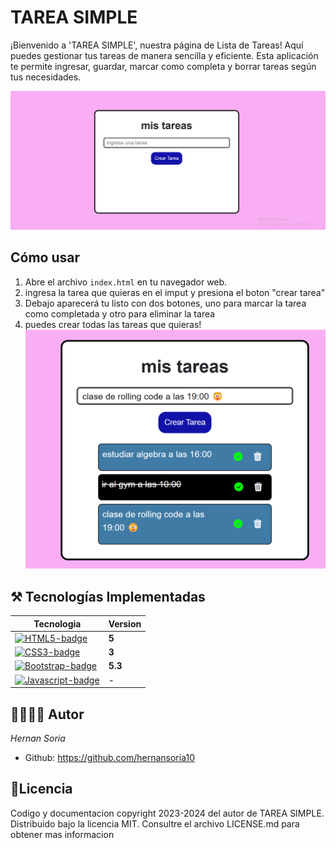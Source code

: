 # TAREA SIMPLE
¡Bienvenido a 'TAREA SIMPLE', nuestra página de Lista de Tareas! Aquí puedes gestionar tus tareas de manera sencilla y eficiente. Esta aplicación te permite ingresar, guardar, marcar como completa y borrar tareas según tus necesidades.

![TareaSimple](img/tarea%20simple%201.png)


## Cómo usar

1. Abre el archivo `index.html` en tu navegador web.
2. ingresa la tarea que quieras en el imput y presiona el boton "crear tarea"
3. Debajo aparecerá tu listo con dos botones, uno para marcar la tarea como completada y otro para eliminar la tarea
4. puedes crear todas las tareas que quieras!
![TareaSimple](img/Captura%20de%20pantalla%202024-03-18%20180001.png)


## ⚒️ Tecnologías Implementadas
|Tecnologia|Version|
|---|---|
[![HTML5-badge]][HTML-url] | **5**
[![CSS3-badge]][CSS3-url] | **3**
[![Bootstrap-badge]][Bootstrap-url] | **5.3**
[![Javascript-badge]][Javascript-url] | -
 
 

## 👨‍💻👩‍💻 Autor
_Hernan Soria_
+ Github: https://github.com/hernansoria10

## 📄Licencia
Codigo y documentacion copyright 2023-2024 del autor
de TAREA SIMPLE. Distribuido bajo la licencia MIT. Consultre el archivo LICENSE.md para obtener mas informacion




[HTML5-badge]:https://img.shields.io/badge/HTML5-E34F26?style=for-the-badge&logo=html5&logoColor=white
[HTML-url]: https://html.com/tags/

[CSS3-badge]:https://img.shields.io/badge/CSS3-1572B6?style=for-the-badge&logo=css3&logoColor=white
[CSS3-url]:https://www.w3.org/Style/CSS/

[Bootstrap-badge]:https://img.shields.io/badge/Bootstrap-7952B3?style=for-the-badge&logo=bootstrap&logoColor=white
[Bootstrap-url]:https://getbootstrap.com/
[Javascript-badge]:https://img.shields.io/badge/JavaScript-323330?style=for-the-badge&logo=javascript&logoColor=F7DF1E
[Javascript-url]:https://lenguajejs.com/


